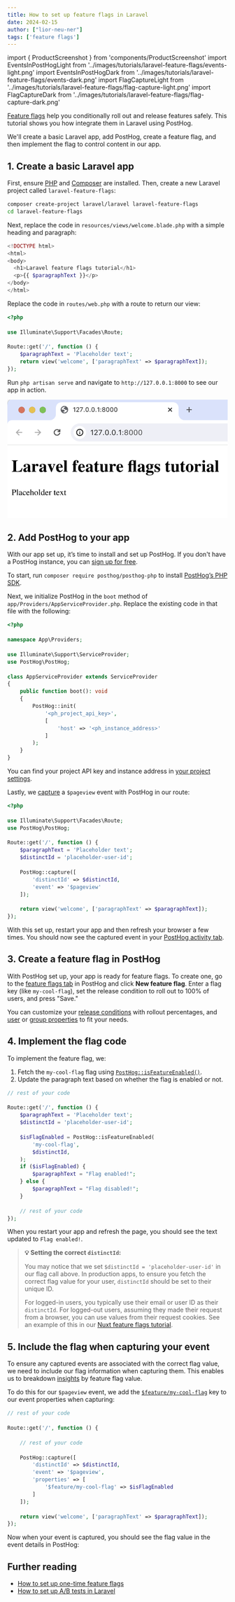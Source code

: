 ```yaml
---
title: How to set up feature flags in Laravel
date: 2024-02-15
author: ["lior-neu-ner"]
tags: ['feature flags']
---
```


import { ProductScreenshot } from 'components/ProductScreenshot'
import EventsInPostHogLight from '../images/tutorials/laravel-feature-flags/events-light.png'
import EventsInPostHogDark from '../images/tutorials/laravel-feature-flags/events-dark.png'
import FlagCaptureLight from '../images/tutorials/laravel-feature-flags/flag-capture-light.png'
import FlagCaptureDark from '../images/tutorials/laravel-feature-flags/flag-capture-dark.png'

[Feature flags](/feature-flags) help you conditionally roll out and release features safely. This tutorial shows you how integrate them in Laravel using PostHog. 

We'll create a basic Laravel app, add PostHog, create a feature flag, and then implement the flag to control content in our app.

## 1. Create a basic Laravel app

First, ensure [PHP](https://www.php.net/manual/en/install.php) and [Composer](https://getcomposer.org/) are installed. Then, create a new Laravel project called `laravel-feature-flags`:

```bash
composer create-project laravel/laravel laravel-feature-flags
cd laravel-feature-flags
```

Next, replace the code in `resources/views/welcome.blade.php` with a simple heading and paragraph:

```php file=resources/views/welcome.blade.php
<!DOCTYPE html>
<html>
<body>
  <h1>Laravel feature flags tutorial</h1>
  <p>{{ $paragraphText }}</p>
</body>
</html>
```

Replace the code in `routes/web.php` with a route to return our view:

```php file=routes/web.php
<?php

use Illuminate\Support\Facades\Route;

Route::get('/', function () {
    $paragraphText = 'Placeholder text';
    return view('welcome', ['paragraphText' => $paragraphText]);
});
```

Run `php artisan serve` and navigate to `http://127.0.0.1:8000` to see our app in action.

![Basic Laravel app](../images/tutorials/laravel-feature-flags/basic-app.png)

## 2. Add PostHog to your app

With our app set up, it’s time to install and set up PostHog. If you don't have a PostHog instance, you can [sign up for free](https://us.posthog.com/signup).

To start, run `composer require posthog/posthog-php` to install [PostHog’s PHP SDK](/docs/libraries/php).

Next, we initialize PostHog in the `boot` method of `app/Providers/AppServiceProvider.php`. Replace the existing code in that file with the following:

```php file=app/Providers/AppServiceProvider.php
<?php

namespace App\Providers;

use Illuminate\Support\ServiceProvider;
use PostHog\PostHog;

class AppServiceProvider extends ServiceProvider
{
    public function boot(): void
    {
        PostHog::init(
            '<ph_project_api_key>',
            [
                'host' => '<ph_instance_address>'
            ]
        );
    }
}
```

You can find your project API key and instance address in [your project settings](https://us.posthog.com/project/settings). 

Lastly, we [capture](/docs/product-analytics/capture-events) a `$pageview` event with PostHog in our route: 

```php file=routes/web.php
<?php

use Illuminate\Support\Facades\Route;
use PostHog\PostHog;

Route::get('/', function () {
    $paragraphText = 'Placeholder text';
    $distinctId = 'placeholder-user-id'; 

    PostHog::capture([
        'distinctId' => $distinctId,
        'event' => '$pageview'
    ]);

    return view('welcome', ['paragraphText' => $paragraphText]);
});
```

With this set up, restart your app and then refresh your browser a few times. You should now see the captured event in your [PostHog activity tab](https://us.posthog.com/events).

<ProductScreenshot
  imageLight={EventsInPostHogLight} 
  imageDark={EventsInPostHogDark} 
  alt="Events captured in PostHog" 
  classes="rounded"
/>

## 3. Create a feature flag in PostHog

With PostHog set up, your app is ready for feature flags. To create one, go to the [feature flags tab](https://us.posthog.com/feature_flags) in PostHog and click **New feature flag**. Enter a flag key (like `my-cool-flag`), set the release condition to roll out to 100% of users, and press "Save."

<ProductScreenshot
  imageLight={CreateFlagLight} 
  imageDark={CreateFlagDark} 
  alt="Feature flag created in PostHog" 
  classes="rounded"
/>

You can customize your [release conditions](/docs/feature-flags/creating-feature-flags#release-conditions) with rollout percentages, and [user](/docs/product-analytics/user-properties) or [group properties](/docs/product-analytics/group-analytics) to fit your needs.

## 4. Implement the flag code

To implement the feature flag, we: 

1. Fetch the `my-cool-flag` flag using [`PostHog::isFeatureEnabled()`](/docs/libraries/php#feature-flags). 
2. Update the paragraph text based on whether the flag is enabled or not.

```php file=routes/web.php
// rest of your code

Route::get('/', function () {
    $paragraphText = 'Placeholder text';
    $distinctId = 'placeholder-user-id'; 

    $isFlagEnabled = PostHog::isFeatureEnabled(
        'my-cool-flag',
        $distinctId,
    );
    if ($isFlagEnabled) {
        $paragraphText = "Flag enabled!";
    } else {
        $paragraphText = "Flag disabled!";
    }

    // rest of your code
});
```

When you restart your app and refresh the page, you should see the text updated to `Flag enabled!`. 

> **💡 Setting the correct `distinctId`:**
> 
> You may notice that we set `$distinctId = 'placeholder-user-id'` in our flag call above. In production apps, to ensure you fetch the correct flag value for your user, `distinctId` should be set to their unique ID. 
> 
> For logged-in users, you typically use their email or user ID as their `distinctId`. For logged-out users, assuming they made their request from a browser, you can use values from their request cookies. See an example of this in our [Nuxt feature flags tutorial](/tutorials/nuxt-feature-flags#setting-the-correct-distinctid).

## 5. Include the flag when capturing your event

To ensure any captured events are associated with the correct flag value, we need to include our flag information when capturing them. This enables us to breakdown [insights](/docs/product-analytics/insights) by feature flag value.

To do this for our `$pageview` event, we add the [`$feature/my-cool-flag`](/docs/libraries/php#step-2-include-feature-flag-information-when-capturing-events) key to our event properties when capturing:

```php file=routes/web.php
// rest of your code

Route::get('/', function () {

    // rest of your code

    PostHog::capture([
        'distinctId' => $distinctId,
        'event' => '$pageview',
        'properties' => [
            '$feature/my-cool-flag' => $isFlagEnabled
        ]
    ]);

    return view('welcome', ['paragraphText' => $paragraphText]);
});
```

Now when your event is captured, you should see the flag value in the event details in PostHog:

<ProductScreenshot
  imageLight={FlagCaptureLight} 
  imageDark={FlagCaptureDark} 
  alt="Flag details in event in PostHog" 
  classes="rounded"
/>

## Further reading

- [How to set up one-time feature flags](/tutorials/one-time-feature-flags)
- [How to set up A/B tests in Laravel](/tutorials/laravel-ab-tests)
